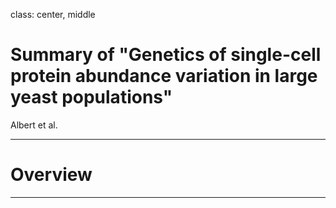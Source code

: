class: center, middle

# Summary of "Genetics of single-cell protein abundance variation in large yeast populations"

Albert et al.

---

# Overview

---
